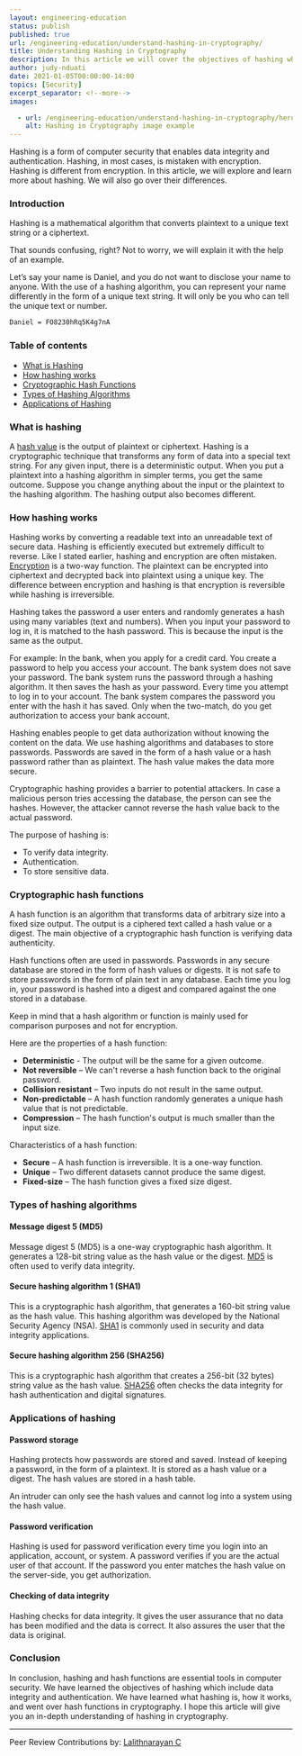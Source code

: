 ```yaml
---
layout: engineering-education
status: publish
published: true
url: /engineering-education/understand-hashing-in-cryptography/
title: Understanding Hashing in Cryptography
description: In this article we will cover the objectives of hashing which include data integrity and authentication. We will learn what hashing is, how it works, and what hash functions are in cryptography.
author: judy-nduati
date: 2021-01-05T00:00:00-14:00
topics: [Security]
excerpt_separator: <!--more-->
images:

  - url: /engineering-education/understand-hashing-in-cryptography/hero.jpg
    alt: Hashing in Cryptography image example
---
```

Hashing is a form of computer security that enables data integrity and authentication. Hashing, in most cases, is mistaken with encryption. Hashing is different from encryption. In this article, we will explore and learn more about hashing. We will also go over their differences.
<!--more-->
### Introduction
Hashing is a mathematical algorithm that converts plaintext to a unique text string or a ciphertext. 

That sounds confusing, right? Not to worry, we will explain it with the help of an example. 

Let’s say your name is Daniel, and you do not want to disclose your name to anyone. With the use of a hashing algorithm, you can represent your name differently in the form of a unique text string. It will only be you who can tell the unique text or number.

```txt
Daniel = FO8230hRq5K4g7nA
```

### Table of contents
- [What is Hashing](#what-is-hashing)
- [How hashing works](#how-hashing-works)
- [Cryptographic Hash Functions](#cryptographic-hash-functions)
- [Types of Hashing Algorithms](#types-of-hashing-algorithms)
- [Applications of Hashing](#applications-of-hashing)

### What is hashing
A [hash value](https://en.wikipedia.org/wiki/Hash_function) is the output of plaintext or ciphertext. Hashing is a cryptographic technique that transforms any form of data into a special text string. For any given input, there is a deterministic output. When you put a plaintext into a hashing algorithm in simpler terms, you get the same outcome. Suppose you change anything about the input or the plaintext to the hashing algorithm. The hashing output also becomes different.

### How hashing works
Hashing works by converting a readable text into an unreadable text of secure data. Hashing is efficiently executed but extremely difficult to reverse. Like I stated earlier, hashing and encryption are often mistaken. [Encryption](https://en.wikipedia.org/wiki/Encryption) is a two-way function. The plaintext can be encrypted into ciphertext and decrypted back into plaintext using a unique key. The difference between encryption and hashing is that encryption is reversible while hashing is irreversible.

Hashing takes the password a user enters and randomly generates a hash using many variables (text and numbers). When you input your password to log in, it is matched to the hash password. This is because the input is the same as the output.

For example:
In the bank, when you apply for a credit card. You create a password to help you access your account. The bank system does not save your password. The bank system runs the password through a hashing algorithm. It then saves the hash as your password. Every time you attempt to log in to your account. The bank system compares the password you enter with the hash it has saved. Only when the two-match, do you get authorization to access your bank account.

Hashing enables people to get data authorization without knowing the content on the data. We use hashing algorithms and databases to store passwords. Passwords are saved in the form of a hash value or a hash password rather than as plaintext. The hash value makes the data more secure. 

Cryptographic hashing provides a barrier to potential attackers. In case a malicious person tries accessing the database, the person can see the hashes. However, the attacker cannot reverse the hash value back to the actual password.

The purpose of hashing is:
- To verify data integrity.
- Authentication.
- To store sensitive data.

### Cryptographic hash functions
A hash function is an algorithm that transforms data of arbitrary size into a fixed size output. The output is a ciphered text called a hash value or a digest. The main objective of a cryptographic hash function is verifying data authenticity.

Hash functions often are used in passwords. Passwords in any secure database are stored in the form of hash values or digests. It is not safe to store passwords in the form of plain text in any database. Each time you log in, your password is hashed into a digest and compared against the one stored in a database.

Keep in mind that a hash algorithm or function is mainly used for comparison purposes and not for encryption.

Here are the properties of a hash function:
- **Deterministic** - The output will be the same for a given outcome.
- **Not reversible** – We can't reverse a hash function back to the original password.
- **Collision resistant** – Two inputs do not result in the same output.
- **Non-predictable** – A hash function randomly generates a unique hash value that is not predictable.
- **Compression** – The hash function's output is much smaller than the input size.

Characteristics of a hash function:
- **Secure** – A hash function is irreversible. It is a one-way function.
- **Unique** – Two different datasets cannot produce the same digest.
- **Fixed-size** – The hash function gives a fixed size digest.

### Types of hashing algorithms
#### Message digest 5 (MD5)
Message digest 5 (MD5) is a one-way cryptographic hash algorithm. It generates a 128-bit string value as the hash value or the digest. [MD5](https://www.md5hashgenerator.com/) is often used to verify data integrity.

#### Secure hashing algorithm 1 (SHA1)
This is a cryptographic hash algorithm, that generates a 160-bit string value as the hash value. This hashing algorithm was developed by the National Security Agency (NSA). [SHA1](https://en.wikipedia.org/wiki/SHA-1#:~:text=In%20cryptography%2C%20SHA-1%20) is commonly used in security and data integrity applications.

#### Secure hashing algorithm 256 (SHA256)
This is a cryptographic hash algorithm that creates a 256-bit (32 bytes) string value as the hash value. [SHA256](https://www.movable-type.co.uk/scripts/sha256.html) often checks the data integrity for hash authentication and digital signatures.

### Applications of hashing
#### Password storage
Hashing protects how passwords are stored and saved. Instead of keeping a password, in the form of a plaintext. It is stored as a hash value or a digest. The hash values are stored in a hash table.

An intruder can only see the hash values and cannot log into a system using the hash value.

#### Password verification
Hashing is used for password verification every time you login into an application, account, or system. A password verifies if you are the actual user of that account. If the password you enter matches the hash value on the server-side, you get authorization.

#### Checking of data integrity
Hashing checks for data integrity. It gives the user assurance that no data has been modified and the data is correct. It also assures the user that the data is original.

### Conclusion
In conclusion, hashing and hash functions are essential tools in computer security. We have learned the objectives of hashing which include data integrity and authentication. We have learned what hashing is, how it works, and went over hash functions in cryptography. I hope this article will give you an in-depth understanding of hashing in cryptography.

---
Peer Review Contributions by: [Lalithnarayan C](/engineering-education/authors/lalithnarayan-c/)
